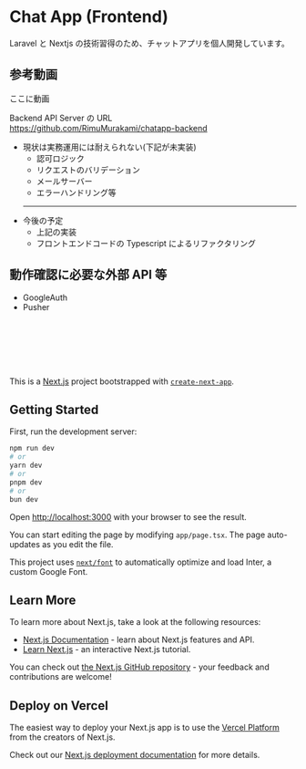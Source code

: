 # Chat App (Frontend)

Laravel と Nextjs の技術習得のため、チャットアプリを個人開発しています。

## 参考動画

ここに動画

Backend API Server の URL
<br>
https://github.com/RimuMurakami/chatapp-backend

- 現状は実務運用には耐えられない(下記が未実装)
  - 認可ロジック
  - リクエストのバリデーション
  - メールサーバー
  - エラーハンドリング等
  <hr>
- 今後の予定
  - 上記の実装
  - フロントエンドコードの Typescript によるリファクタリング

## 動作確認に必要な外部 API 等

- GoogleAuth
- Pusher

<br><br><br><br><br>

This is a [Next.js](https://nextjs.org/) project bootstrapped with [`create-next-app`](https://github.com/vercel/next.js/tree/canary/packages/create-next-app).

## Getting Started

First, run the development server:

```bash
npm run dev
# or
yarn dev
# or
pnpm dev
# or
bun dev
```

Open [http://localhost:3000](http://localhost:3000) with your browser to see the result.

You can start editing the page by modifying `app/page.tsx`. The page auto-updates as you edit the file.

This project uses [`next/font`](https://nextjs.org/docs/basic-features/font-optimization) to automatically optimize and load Inter, a custom Google Font.

## Learn More

To learn more about Next.js, take a look at the following resources:

- [Next.js Documentation](https://nextjs.org/docs) - learn about Next.js features and API.
- [Learn Next.js](https://nextjs.org/learn) - an interactive Next.js tutorial.

You can check out [the Next.js GitHub repository](https://github.com/vercel/next.js/) - your feedback and contributions are welcome!

## Deploy on Vercel

The easiest way to deploy your Next.js app is to use the [Vercel Platform](https://vercel.com/new?utm_medium=default-template&filter=next.js&utm_source=create-next-app&utm_campaign=create-next-app-readme) from the creators of Next.js.

Check out our [Next.js deployment documentation](https://nextjs.org/docs/deployment) for more details.
